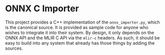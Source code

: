 # ONNX C Importer

This project provides a C++ implementation of the `onnx_importer.py`, which is
the canonical source. It is provided as sample code for anyone who wishes to
integrate it into their system. By design, it only depends on the ONNX API
and the MLIR C API via the `mlir-c` headers. As such, it should be easy to
build into any system that already has those things by adding the sources.
